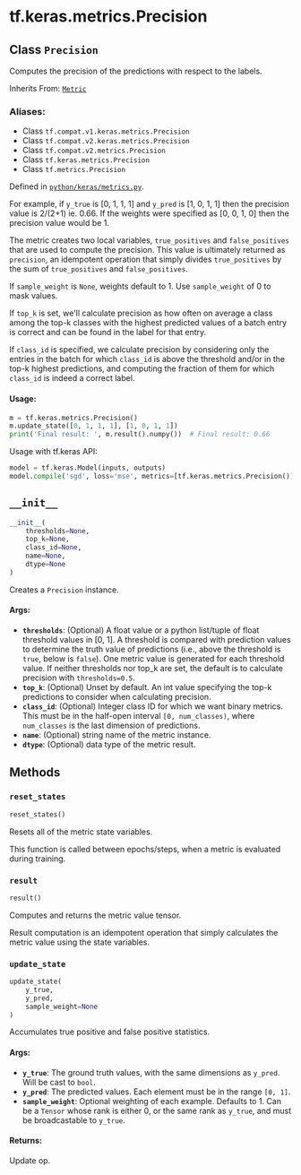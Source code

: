 <div itemscope itemtype="http://developers.google.com/ReferenceObject">
<meta itemprop="name" content="tf.keras.metrics.Precision" />
<meta itemprop="path" content="Stable" />
<meta itemprop="property" content="__init__"/>
<meta itemprop="property" content="reset_states"/>
<meta itemprop="property" content="result"/>
<meta itemprop="property" content="update_state"/>
</div>

# tf.keras.metrics.Precision

## Class `Precision`

Computes the precision of the predictions with respect to the labels.

Inherits From: [`Metric`](../../../tf/keras/metrics/Metric.md)

### Aliases:

* Class `tf.compat.v1.keras.metrics.Precision`
* Class `tf.compat.v2.keras.metrics.Precision`
* Class `tf.compat.v2.metrics.Precision`
* Class `tf.keras.metrics.Precision`
* Class `tf.metrics.Precision`



Defined in [`python/keras/metrics.py`](/code/stable/tensorflow/python/keras/metrics.py).

<!-- Placeholder for "Used in" -->

For example, if `y_true` is [0, 1, 1, 1] and `y_pred` is [1, 0, 1, 1]
then the precision value is 2/(2+1) ie. 0.66. If the weights were specified as
[0, 0, 1, 0] then the precision value would be 1.

The metric creates two local variables, `true_positives` and `false_positives`
that are used to compute the precision. This value is ultimately returned as
`precision`, an idempotent operation that simply divides `true_positives`
by the sum of `true_positives` and `false_positives`.

If `sample_weight` is `None`, weights default to 1.
Use `sample_weight` of 0 to mask values.

If `top_k` is set, we'll calculate precision as how often on average a class
among the top-k classes with the highest predicted values of a batch entry is
correct and can be found in the label for that entry.

If `class_id` is specified, we calculate precision by considering only the
entries in the batch for which `class_id` is above the threshold and/or in the
top-k highest predictions, and computing the fraction of them for which
`class_id` is indeed a correct label.

#### Usage:



```python
m = tf.keras.metrics.Precision()
m.update_state([0, 1, 1, 1], [1, 0, 1, 1])
print('Final result: ', m.result().numpy())  # Final result: 0.66
```

Usage with tf.keras API:

```python
model = tf.keras.Model(inputs, outputs)
model.compile('sgd', loss='mse', metrics=[tf.keras.metrics.Precision()])
```

<h2 id="__init__"><code>__init__</code></h2>

``` python
__init__(
    thresholds=None,
    top_k=None,
    class_id=None,
    name=None,
    dtype=None
)
```

Creates a `Precision` instance.


#### Args:


* <b>`thresholds`</b>: (Optional) A float value or a python list/tuple of float
  threshold values in [0, 1]. A threshold is compared with prediction
  values to determine the truth value of predictions (i.e., above the
  threshold is `true`, below is `false`). One metric value is generated
  for each threshold value. If neither thresholds nor top_k are set, the
  default is to calculate precision with `thresholds=0.5`.
* <b>`top_k`</b>: (Optional) Unset by default. An int value specifying the top-k
  predictions to consider when calculating precision.
* <b>`class_id`</b>: (Optional) Integer class ID for which we want binary metrics.
  This must be in the half-open interval `[0, num_classes)`, where
  `num_classes` is the last dimension of predictions.
* <b>`name`</b>: (Optional) string name of the metric instance.
* <b>`dtype`</b>: (Optional) data type of the metric result.



## Methods

<h3 id="reset_states"><code>reset_states</code></h3>

``` python
reset_states()
```

Resets all of the metric state variables.

This function is called between epochs/steps,
when a metric is evaluated during training.

<h3 id="result"><code>result</code></h3>

``` python
result()
```

Computes and returns the metric value tensor.

Result computation is an idempotent operation that simply calculates the
metric value using the state variables.

<h3 id="update_state"><code>update_state</code></h3>

``` python
update_state(
    y_true,
    y_pred,
    sample_weight=None
)
```

Accumulates true positive and false positive statistics.


#### Args:


* <b>`y_true`</b>: The ground truth values, with the same dimensions as `y_pred`.
  Will be cast to `bool`.
* <b>`y_pred`</b>: The predicted values. Each element must be in the range `[0, 1]`.
* <b>`sample_weight`</b>: Optional weighting of each example. Defaults to 1. Can be a
  `Tensor` whose rank is either 0, or the same rank as `y_true`, and must
  be broadcastable to `y_true`.


#### Returns:

Update op.




